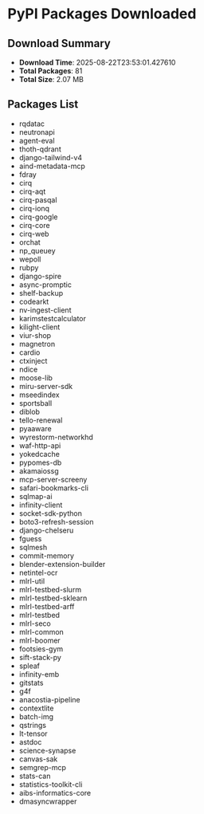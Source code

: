 # PyPI Packages Downloaded

## Download Summary
- **Download Time**: 2025-08-22T23:53:01.427610
- **Total Packages**: 81
- **Total Size**: 2.07 MB

## Packages List
- rqdatac
- neutronapi
- agent-eval
- thoth-qdrant
- django-tailwind-v4
- aind-metadata-mcp
- fdray
- cirq
- cirq-aqt
- cirq-pasqal
- cirq-ionq
- cirq-google
- cirq-core
- cirq-web
- orchat
- np_queuey
- wepoll
- rubpy
- django-spire
- async-promptic
- shelf-backup
- codearkt
- nv-ingest-client
- karimstestcalculator
- kilight-client
- viur-shop
- magnetron
- cardio
- ctxinject
- ndice
- moose-lib
- miru-server-sdk
- mseedindex
- sportsball
- diblob
- tello-renewal
- pyaaware
- wyrestorm-networkhd
- waf-http-api
- yokedcache
- pypomes-db
- akamaiossg
- mcp-server-screeny
- safari-bookmarks-cli
- sqlmap-ai
- infinity-client
- socket-sdk-python
- boto3-refresh-session
- django-chelseru
- fguess
- sqlmesh
- commit-memory
- blender-extension-builder
- netintel-ocr
- mlrl-util
- mlrl-testbed-slurm
- mlrl-testbed-sklearn
- mlrl-testbed-arff
- mlrl-testbed
- mlrl-seco
- mlrl-common
- mlrl-boomer
- footsies-gym
- sift-stack-py
- spleaf
- infinity-emb
- gitstats
- g4f
- anacostia-pipeline
- contextlite
- batch-img
- qstrings
- lt-tensor
- astdoc
- science-synapse
- canvas-sak
- semgrep-mcp
- stats-can
- statistics-toolkit-cli
- aibs-informatics-core
- dmasyncwrapper
